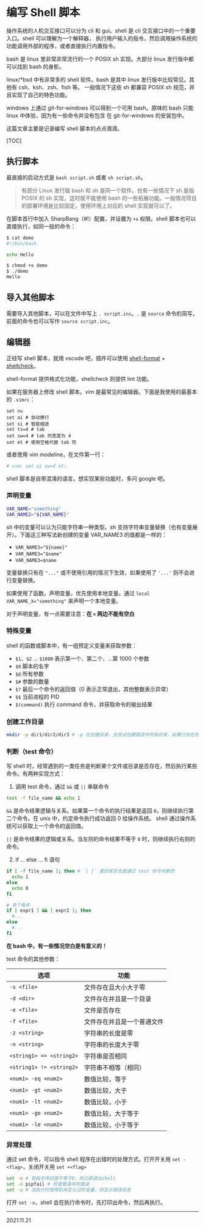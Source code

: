 # 编写 Shell 脚本

操作系统的人机交互接口可以分为 cli 和 gui。shell 是 cli 交互接口中的一个重要入口。shell 可以理解为一个解释器，
执行用户输入的指令，然后调用操作系统的功能调用外部的程序，或者直接执行内置指令。

bash 是 linux 里非常非常流行的一个 POSIX sh 实现。大部分 linux 发行版中都可以找到 bash 的身影。

linux/*bsd 中有非常多的 shell 软件。bash 是其中 linux 发行版中比较常见。其他有 csh、ksh、zsh、fish 等。
一般情况下这些 sh 都兼容 POSIX sh 规范，并且实现了自己的特色功能。

windows 上通过 git-for-windows 可以得到一个可用 bash。原味的 bash 只能 linux 中体验，因为有一些命令并没有包含 在
git-for-windows 的安装包中。

这篇文章主要是记录编写 shell 脚本的点点滴滴。

[TOC]

## 执行脚本

最直接的启动方式是 `bash script.sh` 或者 `sh script.sh`。

> 有部分 Linux 发行版 bash 和 sh 是同一个软件。也有一些情况下 sh 是指 POSIX 的 sh 实现，这时就不能使用 bash
> 的一些拓展功能。一般情况项目的部署环境是比较固定，使用环境上对应的 shell 实现就可以了。

在脚本首行中加入 SharpBang（#!）配置，并设置为 `+x` 权限。shell 脚本也可以直接执行，如同一般的命令：

```sh
$ cat demo
#!/bin/bash

echo Hello

$ chmod +x demo
$ ./demo
Hello
```

## 导入其他脚本

需要导入其他脚本，可以在文件中写上 `. script.inc`。`.` 是 `source` 命令的简写，前面的命令也可以写作
`source script.inc`。

## 编辑器

正经写 shell 脚本，就用 vscode 吧，插件可以使用 [shell-format][shell-format] +
[shellcheck][shellcheck]。

shell-format 提供格式化功能，shellcheck 则提供 lint 功能。

[shell-format]: https://marketplace.visualstudio.com/items?itemName=foxundermoon.shell-format
[shellcheck]: https://marketplace.visualstudio.com/items?itemName=timonwong.shellcheck

如果在服务器上修改 shell 脚本。vim 是最常见的编辑器。下面是我使用的最基本的 `.vimrc`：

```vim
set nu
set ai # 自动换行
set si # 智能缩进
set ts=4 # tab 
set sw=4 # tab 的宽度为 4
set et # 使用空格代替 tab 符
```

或者使用 vim modeline，在文件第一行：

```sh
# vim: set ai sw=4 et:
```

shell 脚本是自带混淆的语言。想实现某些功能时，多问 google 吧。

### 声明变量

```sh
VAR_NAME="something"
VAR_NAME2="${VAR_NAME}"
```

sh 中的变量可以认为只能字符串一种类型。sh 支持字符串变量替换（也有变量展开）。下面这三种写法新创建的变量 VAR_NAME3 的值都是一样的：

- `VAR_NAME3="${name}"`
- `VAR_NAME3="$name"`
- `VAR_NAME3=$name`

变量替换只有在 `"..."` 或不使用引用的情况下生效，如果使用了 `'...'` 则不会进行变量替换。

如果使用了函数。声明变量，优先使用本地变量。通过 `local VAR_NAME_X="something"` 来声明一个本地变量。

对于声明变量，有一点需要注意：**在 `=` 两边不能有空白**

### 特殊变量

shell 的函数或脚本中，有一组预定义变量来获取参数：

- `$1`、`$2` ... `$1000` 表示第一个、第二个、...第 1000 个参数
- `$0` 脚本的名字
- `$@` 所有参数
- `$#` 参数的数量
- `$?` 最后一个命令的返回值（0 表示正常退出，其他整数表示异常）
- `$$` 当前进程的 PID
- `$(command)` 执行 command 命令，并获取命令的输出结果

### 创建工作目录

```sh
mkdir -p dir1/dir2/dir3 # -p 在创建目录，会尝试创建路径中所有目录，如果已存在则忽略
```

### 判断（test 命令）

写 shell 时，经常遇到的一类任务是判断某个文件或目录是否存在，然后执行某些命令。有两种实现方式：


1. 调用 test 命令，通过 `&&` 或 `||` 串联命令

```sh
test -f file_name && echo 1
```

`&&` 是命令结果逻辑与关系。如果第一个命令的执行结果是返回 `0`，则继续执行第二个命令。在 unix 中，约定命令执行成功返回 0 给操作系统。
shell 通过操作系统可以获取上一个命令的返回值。

`||` 是命令结果的逻辑或关系。当左则的命令结果不等于 `0` 时，则继续执行右则的命令。

2. if ... else ... fi 语句

```sh
if [ -f file_name ]; then # `[ ]` 里的其实也是通过 test 命令判断的
  echo 1
else
  echo 0
fi

# 多个条件
if [ expr1 ] && [ expr2 ]; then 
  #...
else
  #...
fi
```

**在 bash 中，有一些情况空白是有意义的！**

test 命令的其他参数：

| 选项                       | 功能            |
| ------------------------ | ------------- |
| `-s <file>`              | 文件存在且大小大于零    |
| `-d <dir>`               | 文件存在并且是一个目录   |
| `-e <file>`              | 文件是否存在        |
| `-f <file>`              | 文件存在并且是一个普通文件 |
| `-z <string>`            | 字符串的长度是零      |
| `-n <string>`            | 字符串的长度大于零     |
| `<string1> == <string2>` | 字符串是否相同       |
| `<string1> != <string2>` | 字符串不相等（相同）    |
| `<num1> -eq <num2>`      | 数值比较，等于       |
| `<num1> -gt <num2>`      | 数值比较，大于       |
| `<num1> -lt <num2>`      | 数值比较，小于       |
| `<num1> -ge <num2>`      | 数值比较，大于等于     |
| `<num1> -le <num2>`      | 数值比较，小于等于     |

### 异常处理

通过 set 命令，可以指令 shell 程序在出错时的处理方式。打开开关用 `set -<flag>`，关闭开关用 `set +<flag>`

```sh
set -e # 若指令传回值不等于0，则立即退出shell
set -o pipfail # 检查管道中的错误
set -u # 当执行时使用到未定义过的变量，则显示错误信息
```

打开 `set -x`，shell 会在执行命令时，先打印出命令，然后再执行。

---

2021.11.21
